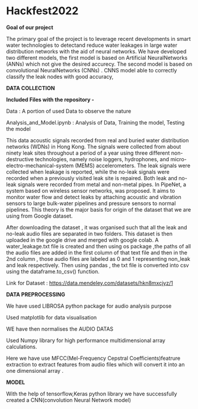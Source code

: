 # Hackfest2022

**Goal of our project**

The primary goal of the project is to leverage recent  developments  in  smart  water  technologies  to  detectand  reduce  water  leakages  in  large  water  distribution  networks  with  the  aid  of  neural  networks. We  have  developed two different models, the first model is based on Artificial NeuralNetworks (ANNs) which not give the desired accurecy. The second  model  is  based  on convolutional NeuralNetworks (CNNs) .  CNNS model able  to  correctly  classify  the  leak nodes with good accuracy,

**DATA COLLECTION**

**Included Files with the repository -**

Data : A portion of used Data to observe the nature

Analysis_and_Model.ipynb : Analysis of Data, Training the model, Testing the model

This data acoustic signals recorded from real and buried water distribution networks (WDNs) in Hong Kong. The signals were collected from about ninety leak sites throughout a period of a year using three different non-destructive technologies, namely noise loggers, hydrophones, and micro-electro-mechanical-system (MEMS) accelerometers. The leak signals were collected when leakage is reported, while the no-leak signals were recorded when a previously visited leak site is repaired. Both leak and no-leak signals were recorded from metal and non-metal pipes. 
In PipeNet, a system based on wireless sensor networks, was proposed. It aims to monitor water flow and detect leaks by attaching acoustic and vibration sensors to large bulk-water pipelines and pressure sensors to normal pipelines. This theory is the major basis for origin of the dataset that we are using from Google dataset.

After downloading the dataset , it was organised such that all the leak and no-leak audio files are separated in two folders. This dataset is then uploaded in the google drive and merged with google colab. A water_leakage.txt file is created and then using os package ,the paths of all the audio files are added in the first column of that text file and then in the 2nd column , those audio files are labeled  as 0 and 1 representing non_leak and leak respectively. Then using pandas , the txt file is converted into csv using the dataframe.to_csv() function. 

Link for Dataset : https://data.mendeley.com/datasets/hkn8mxcjyz/1



**DATA PREPROCESSING**

We have used LIBROSA python package for audio analysis purpose

Used matplotlib for data visualisation

WE have then normalises the AUDIO DATAS

Used Numpy library for high performance multidimensional array calculations.

Here we have use MFCC(Mel-Frequency Cepstral Coefficients)featrure extraction to extract features from audio files 
which will convert it into an one dimensional array .


**MODEL**

With the help of tensorflow,Keras python library we have successfully created
a CNN(convolution Neural Network model)
